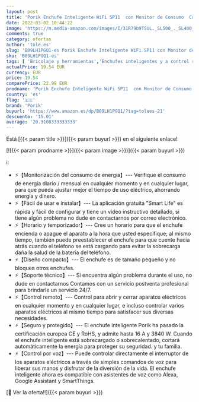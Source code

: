 ```yaml
---
layout: post
title: 'Porik Enchufe Inteligente WiFi SP11  con Monitor de Consumo  Control Remoto  Control por Voz y Funciones de Temporización  Compatible con Alexa  Google Home y SmartThings  16A 3840W  2PCS'
date: 2022-03-02 10:44:22
image: 'https://m.media-amazon.com/images/I/31R79b9TSUL._SL500_._SL400_.jpg'
comments: true
category: ofertas
author: 'tole.es'
slug: 'B09LH1PGQ1-es Porik Enchufe Inteligente WiFi SP11 con Monitor de Consumo...'
sku: 'B09LH1PGQ1-es'
tags: [ 'Bricolaje y herramientas','Enchufes inteligentes y a control remoto','Enchufes y accesorios','Instalación eléctrica','alexa','enchufe','google','home','inteligente','porik', ]
actualPrice: 19.54 EUR
currency: EUR
price: 19.54
comparePrice: 22.99 EUR
prodname: 'Porik Enchufe Inteligente WiFi SP11  con Monitor de Consumo  Control Remoto  Control por Voz y Funciones de Temporización  Compatible con Alexa  Google Home y SmartThings  16A 3840W  2PCS'
country: 'es'
flag: '🇪🇸'
brand: 'Porik'
buyurl: 'https://www.amazon.es/dp/B09LH1PGQ1/?tag=tolees-21'
descuento: '15.01'
average: '20.3108333333333'
---
```


Está [{{< param title >}}]({{< param buyurl >}}) en el siguiente enlace!

[![{{< param prodname >}}]({{< param image >}})]({{< param buyurl >}})

ℹ️:

- ⚡【Monitorización del consumo de energía】--- Verifique el consumo de energía diario / mensual en cualquier momento y en cualquier lugar, para que pueda ajustar mejor el tiempo de uso eléctrico, ahorrando energía y dinero.
- ⚡【Fácil de usar e instalar】--- La aplicación gratuita "Smart Life" es rápida y fácil de configurar y tiene un video instructivo detallado, si tiene algún problema no dude en contactarnos por correo electrónico.
- ⚡【Horario y temporizador】--- Cree un horario para que el enchufe encienda o apague el aparato a la hora que usted especifique; al mismo tiempo, también puede preestablecer el enchufe para que cuente hacia atrás cuando el teléfono se está cargando para evitar la sobrecarga daña la salud de la batería del teléfono.
- ⚡【Diseño compacto】--- El enchufe es de tamaño pequeño y no bloquea otros enchufes.
- ⚡【Soporte técnico】--- Si encuentra algún problema durante el uso, no dude en contactarnos Contamos con un servicio postventa profesional para brindarle un servicio 24/7.
- ⚡【Control remoto】--- Control para abrir y cerrar aparatos eléctricos en cualquier momento y en cualquier lugar, e incluso controlar varios aparatos eléctricos al mismo tiempo para satisfacer sus diversas necesidades.
- ⚡【Seguro y protegido】--- El enchufe inteligente Porik ha pasado la certificación europea CE y RoHS, y admite hasta 16 A y 3840 W. Cuando el enchufe inteligente está sobrecargado o sobrecalentado, cortará automáticamente la energía para proteger su seguridad. y tu familia.
- ⚡【Control por voz】--- Puede controlar directamente el interruptor de los aparatos eléctricos a través de simples comandos de voz para liberar sus manos y disfrutar de la diversión de la vida. El enchufe inteligente ahora es compatible con asistentes de voz como Alexa, Google Assistant y SmartThings.

[🛒 Ver la oferta!!]({{< param buyurl >}})
